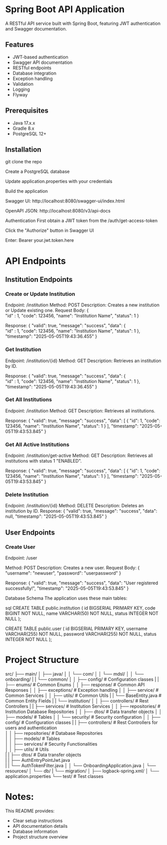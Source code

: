 # Spring Boot API Application

A RESTful API service built with Spring Boot, featuring JWT authentication and Swagger documentation.

## Features

- JWT-based authentication
- Swagger API documentation
- RESTful endpoints
- Database integration
- Exception handling
- Validation
- Logging
- Flyway

## Prerequisites

- Java 17.x.x
- Gradle 8.x
- PostgreSQL 12+

## Installation
git clone the repo

Create a PostgreSQL database

Update application.properties with your credentials

Build the application

Swagger UI: http://localhost:8080/swagger-ui/index.html

OpenAPI JSON: http://localhost:8080/v3/api-docs

Authentication
First obtain a JWT token from the /auth/get-access-token

Click the "Authorize" button in Swagger UI

Enter: Bearer your.jwt.token.here

# API Endpoints

## Institution Endpoints

### Create or Update Institution
Endpoint: /institution
Method: POST
Description: Creates a new institution or Update existing one.
Request Body:
    {   
        "id" : 1,
        "code": 123456,
        "name": "Institution Name",
        "status": 1
    }

Response:
    {
        "valid": true,
        "message": "success",
        "data": {   
                    "id" : 1,
                    "code": 123456,
                    "name": "Institution Name",
                    "status": 1
                },
        "timestamp": "2025-05-05T19:43:36.455"
    }

### Get Institution
Endpoint: /institution/{id}
Method: GET
Description: Retrieves an institution by ID.

Response:
    {
        "valid": true,
        "message": "success",
        "data": {   
            "id" : 1,
            "code": 123456,
            "name": "Institution Name",
            "status": 1
        },
        "timestamp": "2025-05-05T19:43:36.455"
    }

### Get All Institutions
Endpoint: /institution
Method: GET
Description: Retrieves all institutions.

Response:
    {
        "valid": true,
        "message": "success",
        "data": [
            {
                "id": 1,
                "code": 123456,
                "name": "Institution Name",
                "status": 1
            }
        ],
        "timestamp": "2025-05-05T19:43:53.845"
    }

### Get All Active Institutions
Endpoint: /institution/get-active
Method: GET
Description: Retrieves all institutions with status 1 "ENABLED".

Response:
    {
        "valid": true,
        "message": "success",
        "data": [
            {
                "id": 1,
                "code": 123456,
                "name": "Institution Name",
                "status": 1
            }
        ],
        "timestamp": "2025-05-05T19:43:53.845"
    }

### Delete Institution
Endpoint: /institution/{id}
Method: DELETE
Description: Deletes an institution by ID.
Response:
    {
        "valid": true,
        "message": "success",
        "data": null,
        "timestamp": "2025-05-05T19:43:53.845"
    }

## User Endpoints
### Create User
Endpoint: /user

Method: POST
Description: Creates a new user.
Request Body:
    {
        "username": "newuser",
        "password": "userpassword"
    }

Response:
    {
        "valid": true,
        "message": "success",
        "data": "User registered successfully!",
        "timestamp": "2025-05-05T19:43:53.845"
    }


Database Schema
The application uses these main tables:

sql
CREATE TABLE public.institution (
    id BIGSERIAL PRIMARY KEY,
    code BIGINT NOT NULL,
    name VARCHAR(50) NOT NULL,
    status INTEGER NOT NULL
);

CREATE TABLE public.user (
    id BIGSERIAL PRIMARY KEY,
    username VARCHAR(255) NOT NULL,
    password VARCHAR(255) NOT NULL,
    status INTEGER NOT NULL
);

# Project Structure
src/
├── main/
│   ├── java/
│   │   └── com/
│   │       └── mdsl/
│   │         └── onboarding/
|   |               └── common/
│   │                  ├── config/       # Configuration classes
|   |                  ├── enums/       # Common Enums
│   │                  ├── response/      # Common API Responses
│   │                  ├── exceptions/    # Exception handling
│   │                  ├── service/      # Common Services
│   │                  ├── utils/       # Common Utils
|   |                  └── BaseEntity.java    # Common Entity Fields
|   |               └── institution/
│   │                  ├── controllers/       # Rest Controllers
|   |                  ├── services/       # Institution Services
│   │                  ├── repositories/      # Institution Database Repositories
│   │                  ├── dtos/    # Data transfer objects
│   │                  ├── models/      # Tables
│   │              └── security/     # Security configuration
│   │                  ├── config/       # Configuration classes
|   |                  ├── controllers/       # Rest Controllers for users and authentication                                             
│   │                  ├── repositories/      # Database Repositories                                                              
│   │                  ├── models/       # Tables                                                 
│   │                  ├── services/      # Security Functionalities                                                  
│   │                  ├── utils/       # Utils                                                       
|   |                  ├── dtos/        # Data transfer objects                                                              
|   |                  ├── AuthEntryPointJwt.java  
|   |                  └── AuthTokenFilter.java
│   │              └── OnboardingApplication.java
│   └── resources/
│       └── db/
|         └── migration/
│       ├── logback-spring.xml/
│       └── application.properties
└── test/        # Test classes

# Notes:
This README provides:
- Clear setup instructions
- API documentation details
- Database information
- Project structure overview
